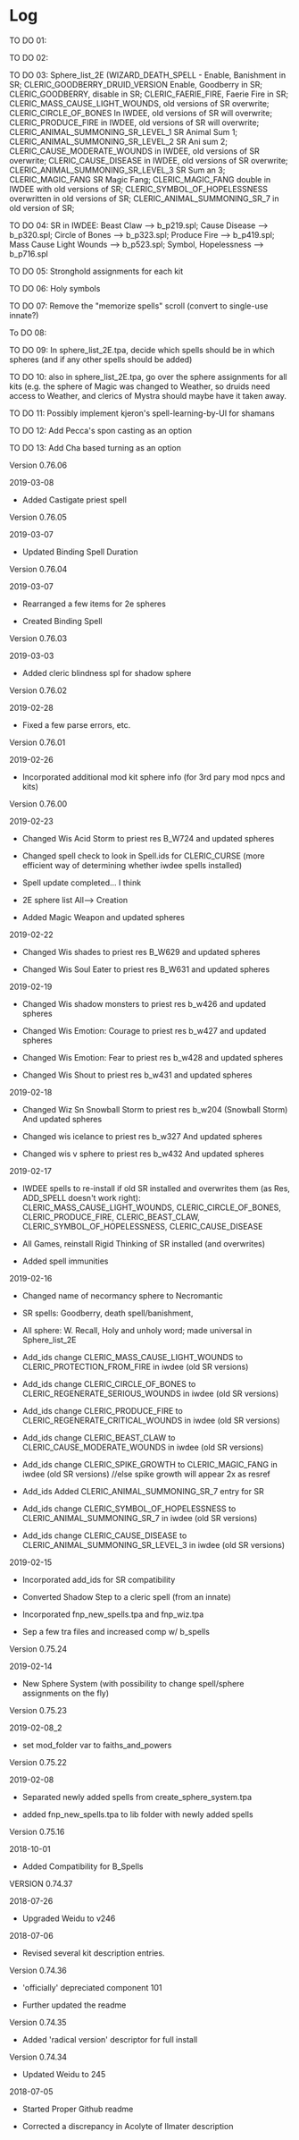 # Log

TO DO 01:

TO DO 02:

TO DO 03: Sphere_list_2E (WIZARD_DEATH_SPELL - Enable, Banishment in SR; CLERIC_GOODBERRY_DRUID_VERSION Enable, Goodberry in SR; CLERIC_GOODBERRY, disable in SR; CLERIC_FAERIE_FIRE, Faerie Fire in SR; CLERIC_MASS_CAUSE_LIGHT_WOUNDS, old versions of SR overwrite; CLERIC_CIRCLE_OF_BONES In IWDEE, old versions of SR will overwrite; CLERIC_PRODUCE_FIRE in IWDEE, old versions of SR will overwrite; CLERIC_ANIMAL_SUMMONING_SR_LEVEL_1 SR Animal Sum 1; CLERIC_ANIMAL_SUMMONING_SR_LEVEL_2 SR Ani sum 2; CLERIC_CAUSE_MODERATE_WOUNDS in IWDEE, old versions of SR overwrite; CLERIC_CAUSE_DISEASE in IWDEE, old versions of SR overwrite; CLERIC_ANIMAL_SUMMONING_SR_LEVEL_3 SR Sum an 3; CLERIC_MAGIC_FANG SR Magic Fang; CLERIC_MAGIC_FANG double in IWDEE with old versions of SR; CLERIC_SYMBOL_OF_HOPELESSNESS overwritten in old versions of SR; CLERIC_ANIMAL_SUMMONING_SR_7 in old version of SR;

TO DO 04: SR in IWDEE: Beast Claw --> b_p219.spl; Cause Disease --> b_p320.spl; Circle of Bones --> b_p323.spl; Produce Fire --> b_p419.spl; Mass Cause Light Wounds --> b_p523.spl; Symbol, Hopelessness --> b_p716.spl

TO DO 05: Stronghold assignments for each kit

TO DO 06: Holy symbols

TO DO 07: Remove the "memorize spells" scroll (convert to single-use innate?)

To DO 08: 

TO DO 09: In sphere_list_2E.tpa, decide which spells should be in which spheres (and if any other spells should be added)

TO DO 10:  also in sphere_list_2E.tpa, go over the sphere assignments for all kits (e.g. the sphere of Magic was changed to Weather, so druids need access to Weather, and clerics of Mystra should maybe have it taken away.

TO DO 11:  Possibly implement kjeron's spell-learning-by-UI for shamans

TO DO 12: Add Pecca's spon casting as an option

TO DO 13: Add Cha based turning as an option

Version 0.76.06

2019-03-08

- Added Castigate priest spell

Version 0.76.05

2019-03-07

- Updated Binding Spell Duration

Version 0.76.04

2019-03-07

- Rearranged a few items for 2e spheres

- Created Binding Spell

Version 0.76.03

2019-03-03

- Added cleric blindness spl for shadow sphere

Version 0.76.02

2019-02-28

- Fixed a few parse errors, etc.

Version 0.76.01

2019-02-26

- Incorporated additional mod kit sphere info (for 3rd pary mod npcs and kits)

Version 0.76.00

2019-02-23

- Changed Wis Acid Storm to priest res B_W724 and updated spheres

- Changed spell check to look  in Spell.ids for CLERIC_CURSE (more efficient way of determining whether iwdee spells installed)

- Spell update completed... I think

- 2E sphere list All--> Creation

- Added Magic Weapon and updated spheres

2019-02-22

- Changed Wis shades to priest res B_W629 and updated spheres

- Changed Wis Soul Eater to priest res B_W631 and updated spheres

2019-02-19

- Changed Wis shadow monsters to priest res b_w426 and updated spheres

- Changed Wis Emotion: Courage to priest res b_w427 and updated spheres

- Changed Wis Emotion: Fear to priest res b_w428 and updated spheres

- Changed Wis Shout to priest res b_w431 and updated spheres


2019-02-18

- Changed Wiz Sn Snowball Storm to priest res b_w204 (Snowball Storm) And updated spheres

- Changed wis icelance to priest res b_w327 And updated spheres

- Changed wis v sphere to priest res b_w432 And updated spheres


2019-02-17

- IWDEE spells to re-install if old SR installed and overwrites them (as Res, ADD_SPELL doesn't work right): CLERIC_MASS_CAUSE_LIGHT_WOUNDS, CLERIC_CIRCLE_OF_BONES, CLERIC_PRODUCE_FIRE, CLERIC_BEAST_CLAW, CLERIC_SYMBOL_OF_HOPELESSNESS, CLERIC_CAUSE_DISEASE

- All Games, reinstall Rigid Thinking of SR installed (and overwrites)

- Added spell immunities

2019-02-16

- Changed name of necormancy sphere to Necromantic

- SR spells: Goodberry, death spell/banishment, 

- All sphere: W. Recall, Holy and unholy word; made universal in Sphere_list_2E

- Add_ids change CLERIC_MASS_CAUSE_LIGHT_WOUNDS to CLERIC_PROTECTION_FROM_FIRE in iwdee (old SR versions)

- Add_ids change CLERIC_CIRCLE_OF_BONES to CLERIC_REGENERATE_SERIOUS_WOUNDS in iwdee (old SR versions)

- Add_ids change CLERIC_PRODUCE_FIRE to CLERIC_REGENERATE_CRITICAL_WOUNDS in iwdee (old SR versions)

- Add_ids change CLERIC_BEAST_CLAW to CLERIC_CAUSE_MODERATE_WOUNDS in iwdee (old SR versions)

- Add_ids change CLERIC_SPIKE_GROWTH to CLERIC_MAGIC_FANG in iwdee (old SR versions) //else spike growth will appear 2x as resref

- Add_ids Added CLERIC_ANIMAL_SUMMONING_SR_7 entry for SR

- Add_ids change CLERIC_SYMBOL_OF_HOPELESSNESS to CLERIC_ANIMAL_SUMMONING_SR_7 in iwdee (old SR versions)

- Add_ids change CLERIC_CAUSE_DISEASE to CLERIC_ANIMAL_SUMMONING_SR_LEVEL_3 in iwdee (old SR versions)

2019-02-15

- Incorporated add_ids for SR compatibility

- Converted Shadow Step to a cleric spell (from an innate)

- Incorporated fnp_new_spells.tpa and fnp_wiz.tpa

- Sep a few tra files and increased comp w/ b_spells


Version 0.75.24

2019-02-14

- New Sphere System (with possibility to change spell/sphere assignments on the fly)

Version 0.75.23

2019-02-08_2

- set mod_folder var to faiths_and_powers

Version 0.75.22

2019-02-08

- Separated newly added spells from create_sphere_system.tpa

- added fnp_new_spells.tpa to lib folder with newly added spells

Version 0.75.16

2018-10-01

- Added Compatibility for B_Spells

VERSION 0.74.37

2018-07-26

- Upgraded Weidu to v246

2018-07-06

- Revised several kit description entries.  

Version 0.74.36

- 'officially' depreciated component 101

- Further updated the readme

Version 0.74.35

- Added 'radical version' descriptor for full install

Version 0.74.34 



- Updated Weidu to 245

2018-07-05

- Started Proper Github readme

- Corrected a discrepancy in Acolyte of Ilmater description
